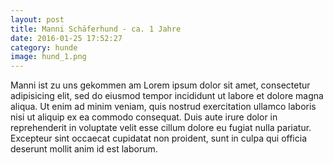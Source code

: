 ```yaml
---
layout: post
title: Manni Schäferhund - ca. 1 Jahre
date: 2016-01-25 17:52:27 
category: hunde
image: hund_1.png
---
```


Manni ist zu uns gekommen am Lorem ipsum dolor sit amet, consectetur adipisicing elit, sed do eiusmod tempor incididunt ut labore et dolore magna aliqua. Ut enim ad minim veniam, quis nostrud exercitation ullamco laboris nisi ut aliquip ex ea commodo consequat. Duis aute irure dolor in reprehenderit in voluptate velit esse cillum dolore eu fugiat nulla pariatur. Excepteur sint occaecat cupidatat non proident, sunt in culpa qui officia deserunt mollit anim id est laborum. 







